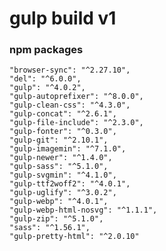 # gulp build v1
### npm packages
    "browser-sync": "^2.27.10",
    "del": "^6.0.0",
    "gulp": "^4.0.2",
    "gulp-autoprefixer": "^8.0.0",
    "gulp-clean-css": "^4.3.0",
    "gulp-concat": "^2.6.1",
    "gulp-file-include": "^2.3.0",
    "gulp-fonter": "^0.3.0",
    "gulp-git": "^2.10.1",
    "gulp-imagemin": "^7.1.0",
    "gulp-newer": "^1.4.0",
    "gulp-sass": "^5.1.0",
    "gulp-svgmin": "^4.1.0",
    "gulp-ttf2woff2": "^4.0.1",
    "gulp-uglify": "^3.0.2",
    "gulp-webp": "^4.0.1",
    "gulp-webp-html-nosvg": "^1.1.1",
    "gulp-zip": "^5.1.0",
    "sass": "^1.56.1",
    "gulp-pretty-html": "^2.0.10"